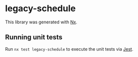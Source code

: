 # legacy-schedule

This library was generated with [Nx](https://nx.dev).

## Running unit tests

Run `nx test legacy-schedule` to execute the unit tests via [Jest](https://jestjs.io).
